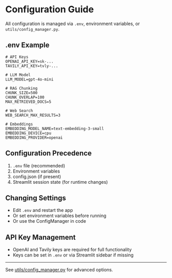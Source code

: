 # Configuration Guide

All configuration is managed via `.env`, environment variables, or `utils/config_manager.py`.

## .env Example
```
# API Keys
OPENAI_API_KEY=sk-...
TAVILY_API_KEY=tvly-...

# LLM Model
LLM_MODEL=gpt-4o-mini

# RAG Chunking
CHUNK_SIZE=500
CHUNK_OVERLAP=100
MAX_RETRIEVED_DOCS=5

# Web Search
WEB_SEARCH_MAX_RESULTS=3

# Embeddings
EMBEDDING_MODEL_NAME=text-embedding-3-small
EMBEDDING_DEVICE=cpu
EMBEDDING_PROVIDER=openai
```

## Configuration Precedence
1. `.env` file (recommended)
2. Environment variables
3. config.json (if present)
4. Streamlit session state (for runtime changes)

## Changing Settings
- Edit `.env` and restart the app
- Or set environment variables before running
- Or use the ConfigManager in code

## API Key Management
- OpenAI and Tavily keys are required for full functionality
- Keys can be set in `.env` or via Streamlit sidebar if missing

---

See [utils/config_manager.py](../utils/config_manager.py) for advanced options.